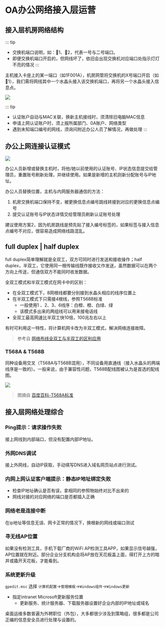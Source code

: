 # OA办公网络接入层运营

## 接入层机房网络结构

::: tip
* 交换机端口说明，如：🔺1、🔻2，代表一号与二号端口。
* 即便交换机端口开启的，但网线坏了，依旧会出现交换机对应端口处指示灯灯不亮的情况
:::

主机接入卡座上的某一端口（如1F001A），机房网管将交换机的X号端口开启（如🔺1），我们需将网线其中一个水晶头接入该交换机端口，再将另一个水晶头接入信息点。

![](https://i.postimg.cc/NMNTsDGn/Snipaste-2020-03-26-00-08-36.png)

::: tip
* 认证账户自动与MAC关联，换新主机接线时，须清除旧电脑MAC信息
* 申请上网认证账户时，须上报所属部门、0A账户、网络类型 
* 遇到未知端口编号的网线，须询问附近办公人员了解情况，再做处理
:::

## 办公上网连接认证模式

![](https://i.postimg.cc/66j54sNh/0-58.jpg)

办公人员新增或替换主机时，将他/她以前使用的认证账号、IP状态信息提交给管理员，重置账号刷新处理，并继续使用。如果是新增的主机则新分配账号与IP地址。

办公人员替换位置，主机与内网服务器通信的方法：
1. 机房交换机端口保持不变，被更换信息点编号跳线转接到对应的更换信息点编号
2. 提交认证账号与IP状态详情交给管理员刷新认证账号处理

建议使用方案2，因为机房跳线是预先贴了接入编号标签的，如果标签与接入信息点编号不对应，很容易造成网络线路混乱。

## full duplex | half duplex

full duplex简单理解就是全双工，双方可同时进行发送和接收操作；half duplex，半双工，它使用同一根传输线既作接收又作发送，虽然数据可以在两个方向上传送，但通信双方不能同时收发数据。

全双工模式和半双工模式在网卡中的区别：

* 在全双工模式下，8网根线都要分别接到水晶头相应的线序位置上
* 在半双工模式下只需接4根线，参照T568B标准
    * 一般使用1 、2、3、6线序：白橙、橙、白绿、绿 
    * 该模式多出来的两组线可以用来接电话线
* 全双工最高网速比半双工快10倍，100兆左右以上

有时可利用这一特性，将计算机网卡改为半双工模式，解决网络连接故障。

> 参考自 [网络布线全双工与半双工的区别应用](https://m.sohu.com/a/232742262_594016)

### T568A & T568B

同种设备用交叉（T568A与T568B混用），不同设备用直通线（接入水晶头的两端线序是一致的）。一般来说，由于兼容性问题，T568B配线图被认为是首选的配线图。

![](https://i.loli.net/2020/05/23/uGty2fXZxl6vn9d.jpg)

> 图摘自 [百度百科-T568A标准](https://baike.baidu.com/item/T568A%E6%A0%87%E5%87%86)

## 接入层网络处理综合

### Ping提示：请求操作失败

接上网线到内部端口，但没有配置内部IP地址。

### 外网DNS调试

接上外网线，自动IP获取，手动填写DNS进入域名网页站点进行测试。

### 内网上网认证客户端提示：静态IP地址绑定失败

* 检查IP地址确认是否有误，拿相同的参照物始终对比不出来的
* 网线对接的对应网络的端口是否都插入正确

### 网络老是连接中断

在ip地址等信息无误、网卡正常的情况下，换根新的网线或端口测试

### 寻无线AP位置

如果没有检测工具，手机下载厂商的WiFi AP检测工具APP，如果显示信号越强，AP位置就在附近。部分企业分支机构会将AP放在天花板盖上面，得打开上方的暗井或撬开天花板，才能看到。

### 系统更新升级

`gpedit.msc` 选择 `计算机配置`->`管理模板`->`Windows组件`->`Windows更新`

* 指定intranet Microsoft更新服务位置
    * 更新服务、统计服务器、下载服务器设置好企业内部的IP地址或域名

桌面运维多数普遍为外聘职位（外包），大多都很少涉及到策略组，很多都是公司正编的信息安全员进行处理与设置的。
